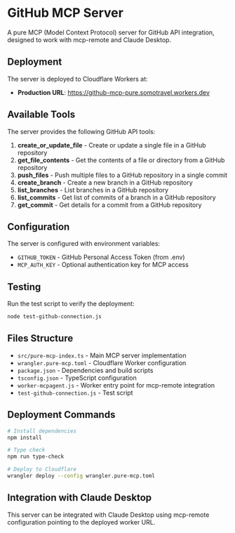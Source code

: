 # GitHub MCP Server

A pure MCP (Model Context Protocol) server for GitHub API integration, designed to work with mcp-remote and Claude Desktop.

## Deployment

The server is deployed to Cloudflare Workers at:
- **Production URL**: https://github-mcp-pure.somotravel.workers.dev

## Available Tools

The server provides the following GitHub API tools:

1. **create_or_update_file** - Create or update a single file in a GitHub repository
2. **get_file_contents** - Get the contents of a file or directory from a GitHub repository  
3. **push_files** - Push multiple files to a GitHub repository in a single commit
4. **create_branch** - Create a new branch in a GitHub repository
5. **list_branches** - List branches in a GitHub repository
6. **list_commits** - Get list of commits of a branch in a GitHub repository
7. **get_commit** - Get details for a commit from a GitHub repository

## Configuration

The server is configured with environment variables:
- `GITHUB_TOKEN` - GitHub Personal Access Token (from .env)
- `MCP_AUTH_KEY` - Optional authentication key for MCP access

## Testing

Run the test script to verify the deployment:

```bash
node test-github-connection.js
```

## Files Structure

- `src/pure-mcp-index.ts` - Main MCP server implementation
- `wrangler.pure-mcp.toml` - Cloudflare Worker configuration
- `package.json` - Dependencies and build scripts
- `tsconfig.json` - TypeScript configuration
- `worker-mcpagent.js` - Worker entry point for mcp-remote integration
- `test-github-connection.js` - Test script

## Deployment Commands

```bash
# Install dependencies
npm install

# Type check
npm run type-check

# Deploy to Cloudflare
wrangler deploy --config wrangler.pure-mcp.toml
```

## Integration with Claude Desktop

This server can be integrated with Claude Desktop using mcp-remote configuration pointing to the deployed worker URL.